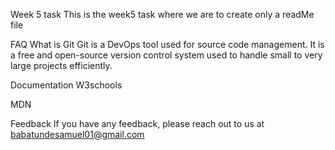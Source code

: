 
Week 5 task
This is the week5 task where we are to create only a readMe file

FAQ
What is Git
Git is a DevOps tool used for source code management. It is a free and open-source version control system used to handle small to very large projects efficiently.

Documentation
W3schools

MDN

Feedback
If you have any feedback, please reach out to us at babatundesamuel01@gmail.com